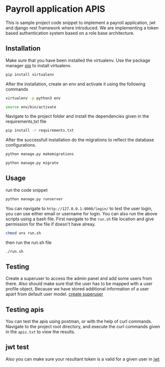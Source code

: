 # Payroll application APIS

This is sample project code snippet to implement a payroll application,
jwt and django rest framework where introduced. We are implementing a token based authentication 
system based on a role base architecture.

## Installation
Make sure that you have been installed the virtualenv.
Use the package manager [pip](https://pip.pypa.io/en/stable/) to install virtualenv.

```bash
pip install virtualenv
```
After the installation, create an env and activate it using the following commands

```bash
virtualenv -p python3 env
```

```bash
source env/bin/activate
```
Navigate to the project folder and install the dependencies given in the requirements,txt file

```bash
pip install -r requirements.txt
```
After the successfull installation do the migrations to reflect the database configurations.

```bash
python manage.py makemigrations
```

```bash
python manage.py migrate
```

## Usage

run the code snippet 

```bash
python manage.py runserver
```
You can navigate to ```http://127.0.0.1:8000/login/``` to test the user 
login, you can use either email or username for login.
You can also run the above scripts using a bash file.
First navigate to the ```run.sh``` file location and give permission for the file 
if doesn't have alreay.
```bash
chmod u+x run.sh
```
then run the run.sh file 

```bash
./run.sh
```

## Testing
Create a superuser to access the admin panel and add some users from there. Also 
should make sure that the user has to be mapped with a user profile object, Because 
we have stored additional information of a user apart from default user model.
[create superuser](https://www.geeksforgeeks.org/how-to-create-superuser-in-django/)

## Testing apis
You can test the apis using postman, or with the help of curl commands.
Navigate to the project root directory, and execute the curl commands given in the 
```apis.txt``` to view the results.

## jwt test
Also you can make sure your resultant token is a valid for a given user in 
[jwt](https://jwt.io/)

